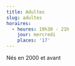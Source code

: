 ```yaml
---
title: Adultes
slug: adultes
horaires:
  - heures: 19h30 - 21h
    jour: mercredi
    places: '17'
---
```

Nés en 2000 et avant
